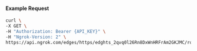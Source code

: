 <!-- Code generated for API Clients. DO NOT EDIT. -->

#### Example Request

```bash
curl \
-X GET \
-H "Authorization: Bearer {API_KEY}" \
-H "Ngrok-Version: 2" \
https://api.ngrok.com/edges/https/edghts_2qvq0l26Rn8DxWnHRFrAm2GKJMC/routes/edghtsrt_2qvq0kq2IXbq1P5l0Fd2bzXDou2/response_headers
```
